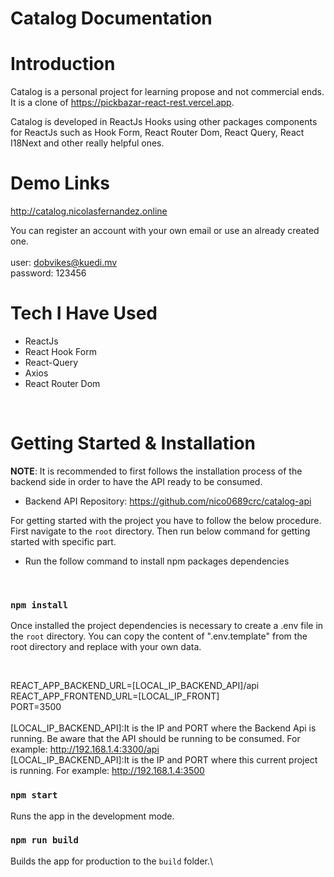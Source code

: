 # Catalog Documentation

# Introduction

Catalog is a personal project for learning propose and not commercial ends. 
It is a clone of https://pickbazar-react-rest.vercel.app.

Catalog is developed in ReactJs Hooks using other packages components for ReactJs such as Hook Form, React Router Dom, React Query, React I18Next and other really helpful ones.

# Demo Links

http://catalog.nicolasfernandez.online

You can register an account with your own email or use an already created one.
<br><br>
user: dobvikes@kuedi.mv<br>
password: 123456

# Tech I Have Used

- ReactJs
- React Hook Form
- React-Query
- Axios
- React Router Dom

<br>

# Getting Started & Installation

**NOTE**: It is recommended to first follows the installation process of the backend side in order to have the API ready to be consumed.
 - Backend API Repository: https://github.com/nico0689crc/catalog-api

For getting started with the project you have to follow the below procedure. First navigate to the `root` directory. Then run below command for getting started with specific part. 

- Run the follow command to install npm packages dependencies
<br>

### `npm install`

Once installed the project dependencies is necessary to create a .env file in the `root` directory. You can copy the content of ".env.template" from the root directory and replace with your own data.

<br>

REACT_APP_BACKEND_URL=[LOCAL_IP_BACKEND_API]/api
<br>
REACT_APP_FRONTEND_URL=[LOCAL_IP_FRONT]
<br>
PORT=3500
<br><br>
[LOCAL_IP_BACKEND_API]:It is the IP and PORT where the Backend Api is running. Be aware that the API should be running to be consumed. For example: http://192.168.1.4:3300/api
<br>
[LOCAL_IP_BACKEND_API]:It is the IP and PORT where this current project is running. For example: http://192.168.1.4:3500
<br>

### `npm start`

Runs the app in the development mode.

### `npm run build`

Builds the app for production to the `build` folder.\



